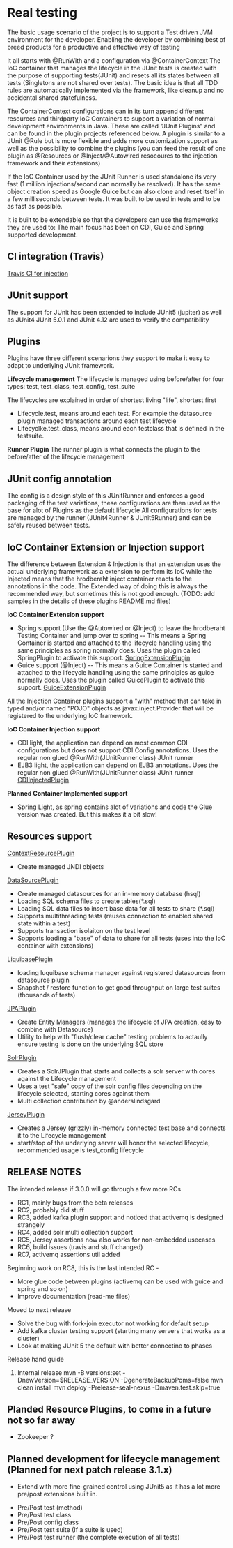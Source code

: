 # Real testing
The basic usage scenario of the project is to support a Test driven JVM environment for the developer. 
Enabling the developer by combining best of breed products for a productive and effective way of testing 

It all starts with @RunWith and a configuration via @ContainerContext
The IoC container that manages the lifecycle in the JUnit tests is created with the purpose of supporting tests(JUnit) and resets all its states between all tests (Singletons are not shared over tests). The basic idea is that all TDD rules are automatically implemented via the framework, like cleanup and no accidental shared statefulness.

The ContainerContext configurations can in its turn append different resources and thirdparty IoC Containers to support a variation of normal development environments in Java.
These are called "JUnit Plugins" and can be found in the plugin projects referenced below. 
A plugin is similar to a JUnit @Rule but is more flexible and adds more customization support as well as the possibility to combine the plugins (you can feed the result of one plugin as @Resources or @Inject/@Autowired resocoures to the injection framework and their extensions)

If the IoC Container used by the JUnit Runner is used standalone its very fast (1 million injections/second can normally be resolved). 
It has the same object creation speed as Google Guice but can also clone and reset itself in a few milliseconds between tests.
It was built to be used in tests and to be as fast as possible.

It is built to be extendable so that the developers can use the frameworks they are used to:
The main focus has been on CDI, Guice and Spring supported development.

## CI integration (Travis)
[Travis CI for injection](https://travis-ci.org/alero/injection)

## JUnit support
The support for JUnit has been extended to include JUnit5 (jupiter) as well as JUnit4
JUnit 5.0.1 and JUnit 4.12 are used to verify the compatibility

## Plugins
Plugins have three different scenarions they support to make it easy to adapt to underlying JUnit framework.

**Lifecycle management**
The lifecycle is managed using before/after for four types: test, test_class, test_config, test_suite

The lifecycles are explained in order of shortest living "life", shortest first
* Lifecycle.test, means around each test. For example the datasource plugin managed transactions around each test lifecycle
* Lifecyclke.test_class, means around each testclass that is defined in the testsuite.  

**Runner Plugin** 
The runner plugin is what connects the plugin to the before/after of the lifecycle management
  
## JUnit config annotation
The config is a design style of this JUnitRunner and enforces a good packaging of the test variations, these configurations are then used as the base for alot of Plugins as the default lifecycle
All configurations for tests are managed by the runner (JUnit4Runner & JUnit5Runner) and can be safely reused between tests.


## IoC Container Extension or Injection support
The difference between Extension & Injection is that an extension uses the actual underlying framework as a extension to perform its IoC while the Injected means that the hrodberaht inject container reacts to the annotations in the code.
The Extended way of doing this is always the recommended way, but sometimes this is not good enough. (TODO: add samples in the details of these plugins README.md files)

**IoC Container Extension support**
* Spring support (Use the @Autowired or @Inject) to leave the hrodberaht Testing Container and jump over to spring
-- This means a Spring Container is started and attached to the lifecycle handling using the same principles as spring normally does.
Uses the plugin called SpringPlugin to activate this support.
[SpringExtensionPlugin](plugin/inject-spring-plugin/README.md)
* Guice support (@Inject)
-- This means a Guice Container is started and attached to the lifecycle handling using the same principles as guice normally does.
Uses the plugin called GuicePlugin to activate this support.
[GuiceExtensionPlugin](plugin/inject-guice-plugin/README.md)

All the Injection Container plugins support a "with" method that can take in typed and/or named "POJO" objects as javax.inject.Provider that will be registered to the underlying IoC framework.

**IoC Container Injection support**
* CDI light, the application can depend on most common CDI configurations but does not support CDI Config annotations. Uses the regular non glued @RunWith(JUnitRunner.class) JUnit runner
* EJB3 light, the application can depend on EJB3 annotations. Uses the regular non glued @RunWith(JUnitRunner.class) JUnit runner
[CDIInjectedPlugin](plugin/inject-cdi-plugin/README.md)

**Planned Container Implemented support**
* Spring Light, as spring contains alot of variations and code the Glue version was created. But this makes it a bit slow!

## Resources support
[ContextResourcePlugin](plugin/inject-plugin-core/README.md)
* Create managed JNDI objects

[DataSourcePlugin](plugin/inject-plugin-core/README.md)
* Create managed datasources for an in-memory database (hsql)
* Loading SQL schema files to create tables(*.sql)
* Loading SQL data files to insert base data for all tests to share (*.sql)
* Supports multithreading tests (reuses connection to enabled shared state within a test)
* Supports transaction isolaiton on the test level
* Sopports loading a "base" of data to share for all tests (uses into the IoC container with extensions)

[LiquibasePlugin](plugin/inject-liquibase-plugin/README.md)
* loading luquibase schema manager against registered datasources from datasource plugin
* Snapshot / restore function to get good throughput on large test suites (thousands of tests)

[JPAPlugin](plugin/inject-jpa-plugin/README.md) 
* Create Entity Managers (manages the lifecycle of JPA creation, easy to combine with Datasource)
* Utility to help with "flush/clear cache" testing problems to actaully ensure testing is done on the underlying SQL store
 
[SolrPlugin](plugin/inject-solr-plugin/README.md) 
* Creates a SolrJPlugin that starts and collects a solr server with cores against the Lifecycle management
* Uses a test "safe" copy of the solr config files depending on the lifecycle selected, starting cores against them
* Multi collection contribution by @anderslindsgard  

[JerseyPlugin](plugin/inject-jersey-plugin/README.md)
* Creates a Jersey (grizzly) in-memory connected test base and connects it to the Lifecycle management
* start/stop of the underlying server will honor the selected lifecycle, recommended usage is test_config lifecycle


## RELEASE NOTES

The intended release if 3.0.0 will go through a few more RCs

- RC1, mainly bugs from the beta releases 
- RC2, probably did stuff
- RC3, added kafka plugin support and noticed that activemq is designed strangely
- RC4, added solr multi collection support
- RC5, Jersey assertions now also works for non-embedded usecases
- RC6, build issues (travis and stuff changed)
- RC7, activemq assertions util added

Beginning work on RC8, this is the last intended RC - 
  - More glue code between plugins (activemq can be used with guice and spring and so on)
  - Improve documentation (read-me files)
  
Moved to next release  
  - Solve the bug with fork-join executor not working for default setup
  - Add kafka cluster testing support (starting many servers that works as a cluster)
  - Look at making JUnit 5 the default with better connectino to phases

Release hand guide
1. Internal release
mvn -B versions:set -DnewVersion=$RELEASE_VERSION -DgenerateBackupPoms=false
mvn clean install
mvn deploy -Prelease-seal-nexus -Dmaven.test.skip=true

## Planded Resource Plugins, to come in a future not so far away
* Zookeeper ?

## Planned development for lifecycle management (Planned for next patch release 3.1.x)
* Extend with more fine-grained control using JUnit5 as it has a lot more pre/post extensions built in.
- Pre/Post test (method)
- Pre/Post test class 
- Pre/Post config class
- Pre/Post test suite (If a suite is used)
- Pre/Post test runner (the complete execution of all tests)


